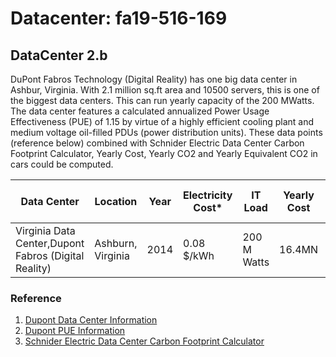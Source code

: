 # Datacenter:  fa19-516-169

## DataCenter 2.b

DuPont Fabros Technology (Digital Reality) has one big data center in
Ashbur, Virginia. With 2.1 million sq.ft area and 10500 servers, this is
one of the biggest data centers. This can run yearly capacity of the 200
MWatts. The data center features a calculated annualized Power Usage
Effectiveness (PUE) of 1.15 by virtue of a highly efficient cooling
plant and medium voltage oil-filled PDUs (power distribution units).
These data points (reference below) combined with Schnider Electric Data
Center Carbon Footprint Calculator,  Yearly Cost, Yearly CO2 and Yearly
Equivalent CO2 in cars could be computed.


| Data Center  | Location | Year  | Electricity Cost*  | IT Load  | Yearly Cost | Yearly CO2 Footprint |Equivalent in Ca |
| ------------ | -------- | ----- | ------------------ |  ------- | ----------- | -------------------- | --------------- |
|Virginia  Data Center,Dupont Fabros (Digital Reality)	|Ashburn, Virginia |2014|0.08 $/kWh|200 M Watts|16.4MN |106380|23450|


### Reference

1. [Dupont Data Center Information](https://www.computerworld.com/article/3412222/the-10-biggest-data-centres-in-the-world.html#slide5)
2. [Dupont PUE Information](https://hostingjournalist.com/news/dupont-fabros-technology-opens-energy-efficient-mega-data-center-on-its-ashburn-campus/)
3. [Schnider Electric Data Center Carbon Footprint Calculator](https://www.schneider-electric.com/en/work/solutions/system/s1/data-center-and-network-systems/trade-off-tools/data-center-carbon-footprint-comparison-calculator/)
